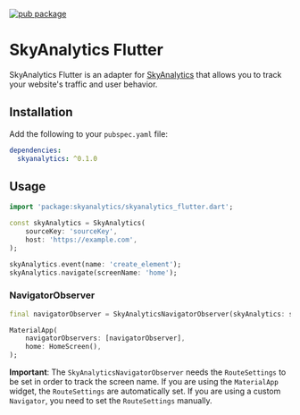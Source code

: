 [![pub package](https://img.shields.io/pub/v/skyanalytics.svg)](https://pub.dev/packages/skyanalytics)

# SkyAnalytics Flutter
SkyAnalytics Flutter is an adapter for [SkyAnalytics](https://github.com/carum98/skyanalytics) that allows you to track your website's traffic and user behavior.

## Installation
Add the following to your `pubspec.yaml` file:
```yaml
dependencies:
  skyanalytics: ^0.1.0
```

## Usage
```dart
import 'package:skyanalytics/skyanalytics_flutter.dart';

const skyAnalytics = SkyAnalytics(
    sourceKey: 'sourceKey',
    host: 'https://example.com',
);

skyAnalytics.event(name: 'create_element');
skyAnalytics.navigate(screenName: 'home');
```

### NavigatorObserver
```dart
final navigatorObserver = SkyAnalyticsNavigatorObserver(skyAnalytics: skyAnalytics);

MaterialApp(
    navigatorObservers: [navigatorObserver],
    home: HomeScreen(),
);
```

**Important**: The `SkyAnalyticsNavigatorObserver` needs the `RouteSettings` to be set in order to track the screen name. If you are using the `MaterialApp` widget, the `RouteSettings` are automatically set. If you are using a custom `Navigator`, you need to set the `RouteSettings` manually.